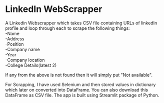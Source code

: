 # LinkedIn WebScrapper
A Linkedin Webscrapper which takes CSV file containing URLs of linkedIn profile and loop through each to scrape the following things:</br>
-Name</br>
-Address</br>
-Position</br>
-Company name</br>
-Year</br>
-Company location</br>
-College Details(latest 2)</br>

If any from the above is not found then it will simply put "Not available".

For Scrapping, I have used Selenium and then stored values in dictionary which later on converted into DataFrame. You can also download this DataFrame as CSV file.
The app is built using Streamlit package of Python.

